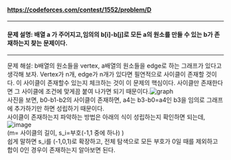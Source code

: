 #### https://codeforces.com/contest/1552/problem/D

---

#### 문제 설명: 배열 a 가 주어지고,임의의 b[i]-b[j]로 모든 a의 원소를 만들 수 있는 b가 존재하는지 찾는 문제이다. 

---

문제 해설: b배열의 원소들을 vertex, a배열의 원소들을 edge로 하는 그래프가 있다고 생각해 보자. Vertex가 n개, edge가 n개가 있다면 필연적으로 사이클이 존재할 것이다. 이 사이클이 존재할수 있는지 체크하는 것이 이 문제의 핵심이다. 사이클만 존재한다면 그 사이클에 조건에 맞게끔 붙여 나가면 되기 때문이다.![graph](https://user-images.githubusercontent.com/41511949/127618756-6ee1fc6e-7a95-43e3-9c88-66f95e355554.png)  
사진을 보면, b0-b1-b2의 사이클이 존재하면, a4는 b3-b0=a4인 b3을 임의로 그래프에 추가하기만 하면 성립하기 때문이다.  
사이클이 존재하는지 파악하는 방법은 아래의 식이 성립하는지 확인하면 되는데,  ![image](https://user-images.githubusercontent.com/41511949/127619357-e66c0577-c349-4e63-9e4c-2abf30f4d945.png)  
(m= 사이클의 길이, s_i=부호(-1,1 중에 하나) )  
쉽게 말하면 s_i를 (-1,0,1)로 확장하고, 전체 탐색으로 모든 부호가 0일 때를 제외하고 합이 0인 경우이 존재하는지 알아보면 된다. 

